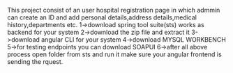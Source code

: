 This project consist of an user hospital registration page in which  admmin can create an ID and add personal details,address details,medical history,departments etc.
1->download spring tool suite(sts) works as backend for your system
2->download the zip file and extract it 
3->download angular CLI for your system
4->download MYSQL WORKBENCH 
5->for testing endpoints you can download SOAPUI
6->after all above process open folder from sts and run it make sure your angular frontend is sending the rquest.